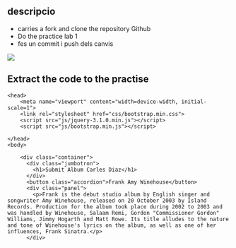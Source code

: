 ## descripcio ##
- carries a fork and clone the repository Github
- Do the practice lab 1
- fes un commit i push dels canvis

![](http://flydrons.hol.es/nico/markdown.png)

## Extract the code to the practise ##

    <head>
		<meta name="viewport" content="width=device-width, initial-scale=1">
		<link rel="stylesheet" href="css/bootstrap.min.css">
		<script src="js/jquery-3.1.0.min.js"></script>
		<script src="js/bootstrap.min.js"></script>
		
	</head>
	<body>
	
		<div class="container">
		  <div class="jumbotron">
			<h1>Submit Album Carles Diaz</h1>
		  </div>
		  <button class="accordion">Frank Amy Winehouse</button>
		  <div class="panel">
			<p>Frank is the debut studio album by English singer and songwriter Amy Winehouse, released on 20 October 2003 by Island Records. Production for the album took place during 2002 to 2003 and was handled by Winehouse, Salaam Remi, Gordon "Commissioner Gordon" Williams, Jimmy Hogarth and Matt Rowe. Its title alludes to the nature and tone of Winehouse's lyrics on the album, as well as one of her influences, Frank Sinatra.</p>
		  </div>
